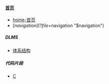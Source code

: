 
#### [首页](?file=home-首页)
- [home-首页](?file=home-首页 "home-首页")
- [$navigation](?file=$navigation "$navigation")

##### DLMS
  - [体系结构](?file=001-DLMS/01-体系结构 "体系结构")

##### 代码片段
  - [C](?file=代码片段/C "C")
